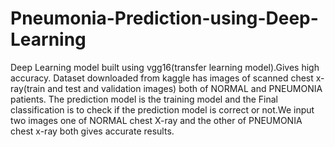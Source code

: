 # Pneumonia-Prediction-using-Deep-Learning
Deep Learning model built using vgg16(transfer learning model).Gives high accuracy.
Dataset downloaded from kaggle has images of scanned chest x-ray(train and test and validation images) both of NORMAL and PNEUMONIA patients.
The prediction model is the training model and the Final classification is to check if the prediction model is correct or not.We input two images one of NORMAL chest X-ray and the other of PNEUMONIA chest x-ray both gives accurate results. 
